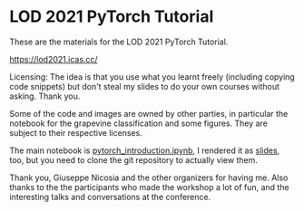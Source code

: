 # LOD 2021 PyTorch Tutorial

These are the materials for the LOD 2021 PyTorch Tutorial.

https://lod2021.icas.cc/

Licensing: The idea is that you use what you learnt freely (including
copying code snippets) but don't steal my slides to do your own
courses without asking. Thank you.

Some of the code and images are owned by other parties, in particular
the notebook for the grapevine classification and some figures.
They are subject to their respective licenses.

The main notebook is
[pytorch_introduction.ipynb](pytorch_introduction.ipynb), I rendered
it as [slides](pytorch_introduction.slides.html), too, but you need to
clone the git repository to actually view them.

Thank you, Giuseppe Nicosia and the other organizers for having me.
Also thanks to the the participants who made the workshop a lot of
fun, and the interesting talks and conversations at the conference.

